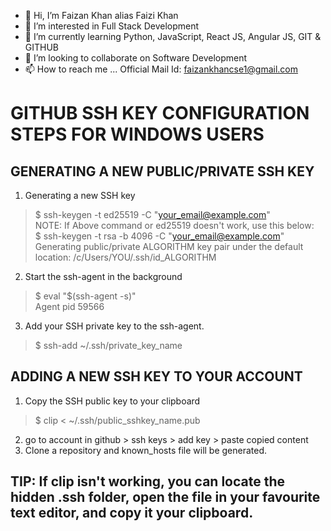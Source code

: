 - 👋 Hi, I’m Faizan Khan alias Faizi Khan
- 👀 I’m interested in Full Stack Development 
- 🌱 I’m currently learning Python, JavaScript, React JS, Angular JS, GIT & GITHUB
- 💞️ I’m looking to collaborate on Software Development 
- 📫 How to reach me ... Official Mail Id: faizankhancse1@gmail.com

# GITHUB SSH KEY CONFIGURATION STEPS FOR WINDOWS USERS

## GENERATING A NEW PUBLIC/PRIVATE SSH KEY

1. Generating a new SSH key  
> $ ssh-keygen -t ed25519 -C "your_email@example.com"  
NOTE: If Above command or ed25519 doesn't work, use this below:  
> $ ssh-keygen -t rsa -b 4096 -C "your_email@example.com"  
> Generating public/private ALGORITHM key pair under the default location: /c/Users/YOU/.ssh/id_ALGORITHM
2. Start the ssh-agent in the background  
> $ eval "$(ssh-agent -s)"  
> Agent pid 59566
3. Add your SSH private key to the ssh-agent.  
> $ ssh-add ~/.ssh/private_key_name

## ADDING A NEW SSH KEY TO YOUR ACCOUNT

1. Copy the SSH public key to your clipboard  
> $ clip < ~/.ssh/public_sshkey_name.pub  
2. go to account in github > ssh keys > add key > paste copied content
3. Clone a repository and known_hosts file will be generated.

## TIP: If clip isn't working, you can locate the hidden .ssh folder, open the file in your favourite text editor, and copy it your clipboard.

<!---
faizikhan07/faizikhan07 is a ✨ special ✨ repository because its `README.md` (this file) appears on your GitHub profile.
You can click the Preview link to take a look at your changes.
--->

